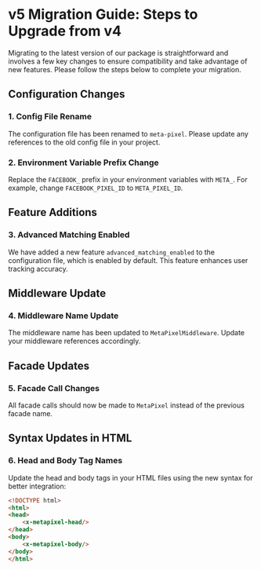 # v5 Migration Guide: Steps to Upgrade from v4

Migrating to the latest version of our package is straightforward and involves a few key changes to ensure compatibility and take advantage of new features. Please follow the steps below to complete your migration.

## Configuration Changes

### 1. Config File Rename
The configuration file has been renamed to `meta-pixel`. Please update any references to the old config file in your project.

### 2. Environment Variable Prefix Change
Replace the `FACEBOOK_` prefix in your environment variables with `META_`. For example, change `FACEBOOK_PIXEL_ID` to `META_PIXEL_ID`.

## Feature Additions

### 3. Advanced Matching Enabled
We have added a new feature `advanced_matching_enabled` to the configuration file, which is enabled by default. This feature enhances user tracking accuracy.

## Middleware Update

### 4. Middleware Name Update
The middleware name has been updated to `MetaPixelMiddleware`. Update your middleware references accordingly.

## Facade Updates

### 5. Facade Call Changes
All facade calls should now be made to `MetaPixel` instead of the previous facade name.

## Syntax Updates in HTML

### 6. Head and Body Tag Names
Update the head and body tags in your HTML files using the new syntax for better integration:

```html
<!DOCTYPE html>
<html>
<head>
    <x-metapixel-head/>
</head>
<body>
    <x-metapixel-body/>
</body>
</html>
``` 

